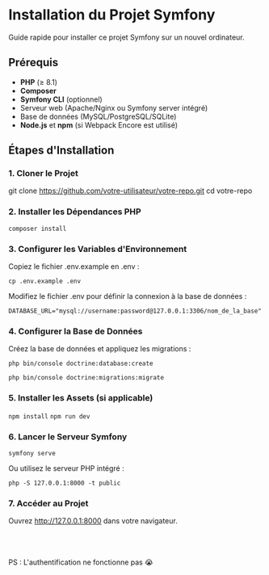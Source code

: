 # Installation du Projet Symfony

Guide rapide pour installer ce projet Symfony sur un nouvel ordinateur.

## Prérequis

- **PHP** (≥ 8.1)
- **Composer**
- **Symfony CLI** (optionnel)
- Serveur web (Apache/Nginx ou Symfony server intégré)
- Base de données (MySQL/PostgreSQL/SQLite)
- **Node.js** et **npm** (si Webpack Encore est utilisé)

## Étapes d'Installation

### 1. Cloner le Projet


git clone https://github.com/votre-utilisateur/votre-repo.git
cd votre-repo

### 2. Installer les Dépendances PHP

```composer install```

### 3. Configurer les Variables d'Environnement

Copiez le fichier .env.example en .env :

```cp .env.example .env```

Modifiez le fichier .env pour définir la connexion à la base de données :

```DATABASE_URL="mysql://username:password@127.0.0.1:3306/nom_de_la_base"```

### 4. Configurer la Base de Données

Créez la base de données et appliquez les migrations :

```php bin/console doctrine:database:create```

```php bin/console doctrine:migrations:migrate```

### 5. Installer les Assets (si applicable)

```npm install```
```npm run dev```

### 6. Lancer le Serveur Symfony

```symfony serve```

Ou utilisez le serveur PHP intégré :

```php -S 127.0.0.1:8000 -t public```

### 7. Accéder au Projet

Ouvrez http://127.0.0.1:8000 dans votre navigateur.

<br><br><br>
PS : L'authentification ne fonctionne pas 😭